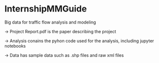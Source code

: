 # InternshipMMGuide
Big data for traffic flow analysis and modeling

-> Project Report.pdf is the paper describing the project

-> Analysis conains the pyhon code used for the analysis, including jupyter notebooks

-> Data has sample data such as .shp files and raw xml files
